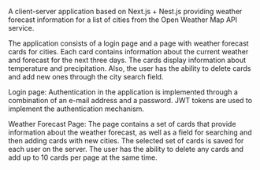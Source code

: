 A client-server application based on Next.js + Nest.js providing weather forecast information for a list of cities from the Open Weather Map API service.

The application consists of a login page and a page with weather forecast cards for cities. Each card contains information about the current weather and forecast for the next three days. The cards display information about temperature and precipitation. Also, the user has the ability to delete cards and add new ones through the city search field.

Login page:
Authentication in the application is implemented through a combination of an e-mail address and a password. JWT tokens are used to implement the authentication mechanism.

Weather Forecast Page:
The page contains a set of cards that provide information about the weather forecast, as well as a field for searching and then adding cards with new cities. The selected set of cards is saved for each user on the server. The user has the ability to delete any cards and add up to 10 cards per page at the same time.
